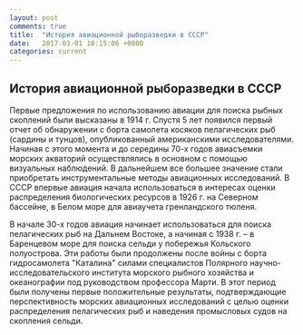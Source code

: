 ```yaml
---
layout: post
comments: true
title:  "История авиационной рыборазведки в СССР"
date:   2017-03-01 10:15:06 +0000
categories: current
---
```


## История авиационной рыборазведки в СССР

Первые предложения по использованию авиации для поиска  рыбных  скоплений  были высказаны в 1914 г. 
Спустя 5 лет появился первый отчет об обнаружении с борта самолета косяков пелагических рыб (сардины и тунцов), 
опубликованный американскими исследователями. Начиная с этого момента и до середины  70-х  годов авиасъемки морских 
акваторий осуществлялись в основном с помощью визуальных наблюдений.  В дальнейшем все большее значение стали  приобретать 
инструментальные методы авиационных исследований. В СССР впервые авиация  начала  использоваться в интересах оценки распределения 
биологических ресурсов в 1926 г. на Северном бассейне, в Белом море для авиаучета гренландского тюленя. 

В начале 30-х годов авиация начинает использоваться для  поиска пелагических  рыб на Дальнем Востоке, 
а начиная с 1938 г. – в Баренцевом море для поиска сельди у побережья Кольского полуострова. 
Эти работы были продолжены после войны с борта гидросамолета "Каталина" силами специалистов 
Полярного научно-исследовательского института морского рыбного хозяйства и океанографии под руководством профессора Марти. 
В этот период были получены первые положительные результаты, подтверждающие перспективность морских авиационных исследований 
с целью  оценки распределения пелагических рыб и наведения промысловых судов на скопления сельди.
